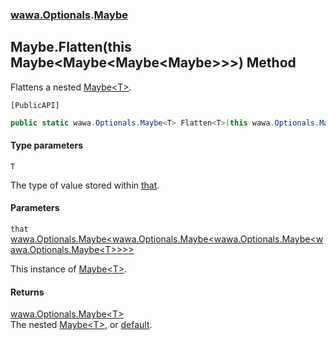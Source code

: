 ### [wawa.Optionals](wawa.Optionals.md 'wawa.Optionals').[Maybe](Maybe.md 'wawa.Optionals.Maybe')

## Maybe.Flatten<T>(this Maybe<Maybe<Maybe<Maybe<T>>>>) Method

Flattens a nested [Maybe&lt;T&gt;](Maybe{T}.md 'wawa.Optionals.Maybe<T>').<p/>`[PublicAPI]`

```csharp
public static wawa.Optionals.Maybe<T> Flatten<T>(this wawa.Optionals.Maybe<wawa.Optionals.Maybe<wawa.Optionals.Maybe<wawa.Optionals.Maybe<T>>>> that);
```
#### Type parameters

<a name='wawa.Optionals.Maybe.Flatten_T_(thiswawa.Optionals.Maybe_wawa.Optionals.Maybe_wawa.Optionals.Maybe_wawa.Optionals.Maybe_T____).T'></a>

`T`

The type of value stored within [that](Maybe.Flatten{T}(Maybe{Maybe{Maybe{Maybe{T}}}}).md#wawa.Optionals.Maybe.Flatten_T_(thiswawa.Optionals.Maybe_wawa.Optionals.Maybe_wawa.Optionals.Maybe_wawa.Optionals.Maybe_T____).that 'wawa.Optionals.Maybe.Flatten<T>(this wawa.Optionals.Maybe<wawa.Optionals.Maybe<wawa.Optionals.Maybe<wawa.Optionals.Maybe<T>>>>).that').
#### Parameters

<a name='wawa.Optionals.Maybe.Flatten_T_(thiswawa.Optionals.Maybe_wawa.Optionals.Maybe_wawa.Optionals.Maybe_wawa.Optionals.Maybe_T____).that'></a>

`that` [wawa.Optionals.Maybe&lt;](Maybe{T}.md 'wawa.Optionals.Maybe<T>')[wawa.Optionals.Maybe&lt;](Maybe{T}.md 'wawa.Optionals.Maybe<T>')[wawa.Optionals.Maybe&lt;](Maybe{T}.md 'wawa.Optionals.Maybe<T>')[wawa.Optionals.Maybe&lt;](Maybe{T}.md 'wawa.Optionals.Maybe<T>')[T](Maybe.Flatten{T}(Maybe{Maybe{Maybe{Maybe{T}}}}).md#wawa.Optionals.Maybe.Flatten_T_(thiswawa.Optionals.Maybe_wawa.Optionals.Maybe_wawa.Optionals.Maybe_wawa.Optionals.Maybe_T____).T 'wawa.Optionals.Maybe.Flatten<T>(this wawa.Optionals.Maybe<wawa.Optionals.Maybe<wawa.Optionals.Maybe<wawa.Optionals.Maybe<T>>>>).T')[&gt;](Maybe{T}.md 'wawa.Optionals.Maybe<T>')[&gt;](Maybe{T}.md 'wawa.Optionals.Maybe<T>')[&gt;](Maybe{T}.md 'wawa.Optionals.Maybe<T>')[&gt;](Maybe{T}.md 'wawa.Optionals.Maybe<T>')

This instance of [Maybe&lt;T&gt;](Maybe{T}.md 'wawa.Optionals.Maybe<T>').

#### Returns
[wawa.Optionals.Maybe&lt;](Maybe{T}.md 'wawa.Optionals.Maybe<T>')[T](Maybe.Flatten{T}(Maybe{Maybe{Maybe{Maybe{T}}}}).md#wawa.Optionals.Maybe.Flatten_T_(thiswawa.Optionals.Maybe_wawa.Optionals.Maybe_wawa.Optionals.Maybe_wawa.Optionals.Maybe_T____).T 'wawa.Optionals.Maybe.Flatten<T>(this wawa.Optionals.Maybe<wawa.Optionals.Maybe<wawa.Optionals.Maybe<wawa.Optionals.Maybe<T>>>>).T')[&gt;](Maybe{T}.md 'wawa.Optionals.Maybe<T>')  
The nested [Maybe&lt;T&gt;](Maybe{T}.md 'wawa.Optionals.Maybe<T>'), or [default](https://docs.microsoft.com/en-us/dotnet/csharp/language-reference/keywords/default 'https://docs.microsoft.com/en-us/dotnet/csharp/language-reference/keywords/default').